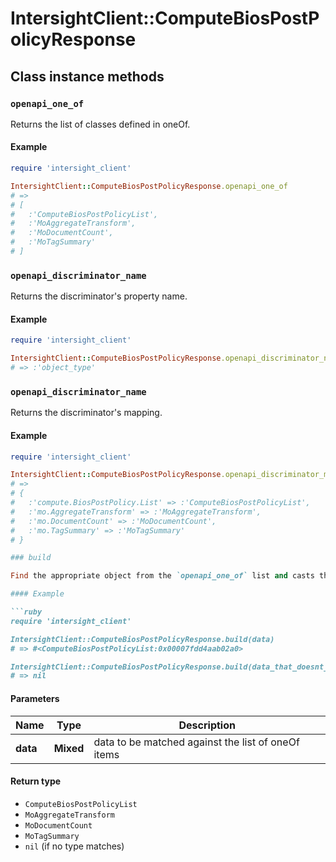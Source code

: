 # IntersightClient::ComputeBiosPostPolicyResponse

## Class instance methods

### `openapi_one_of`

Returns the list of classes defined in oneOf.

#### Example

```ruby
require 'intersight_client'

IntersightClient::ComputeBiosPostPolicyResponse.openapi_one_of
# =>
# [
#   :'ComputeBiosPostPolicyList',
#   :'MoAggregateTransform',
#   :'MoDocumentCount',
#   :'MoTagSummary'
# ]
```

### `openapi_discriminator_name`

Returns the discriminator's property name.

#### Example

```ruby
require 'intersight_client'

IntersightClient::ComputeBiosPostPolicyResponse.openapi_discriminator_name
# => :'object_type'
```

### `openapi_discriminator_name`

Returns the discriminator's mapping.

#### Example

```ruby
require 'intersight_client'

IntersightClient::ComputeBiosPostPolicyResponse.openapi_discriminator_mapping
# =>
# {
#   :'compute.BiosPostPolicy.List' => :'ComputeBiosPostPolicyList',
#   :'mo.AggregateTransform' => :'MoAggregateTransform',
#   :'mo.DocumentCount' => :'MoDocumentCount',
#   :'mo.TagSummary' => :'MoTagSummary'
# }

### build

Find the appropriate object from the `openapi_one_of` list and casts the data into it.

#### Example

```ruby
require 'intersight_client'

IntersightClient::ComputeBiosPostPolicyResponse.build(data)
# => #<ComputeBiosPostPolicyList:0x00007fdd4aab02a0>

IntersightClient::ComputeBiosPostPolicyResponse.build(data_that_doesnt_match)
# => nil
```

#### Parameters

| Name | Type | Description |
| ---- | ---- | ----------- |
| **data** | **Mixed** | data to be matched against the list of oneOf items |

#### Return type

- `ComputeBiosPostPolicyList`
- `MoAggregateTransform`
- `MoDocumentCount`
- `MoTagSummary`
- `nil` (if no type matches)


